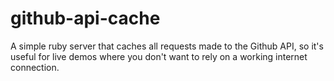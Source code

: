 # github-api-cache

A simple ruby server that caches all requests made to the Github API, so it's useful for live demos where you don't want to rely on a working internet connection.  
